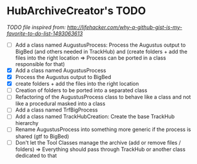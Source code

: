 # HubArchiveCreator's TODO

*TODO file inspired from: http://lifehacker.com/why-a-github-gist-is-my-favorite-to-do-list-1493063613*

- [ ] Add a class named AugustusProcess: Process the Augustus output to BigBed (and others needed in TrackHub) and (create folders + add the files into the right location => Process can be ported in a class responsible for that)
 - [x] Add a class named AugustusProcess
 - [x] Process the Augustus output to BigBed
 - [x] create folders + add the files into the right location
 - [ ] Creation of folders to be ported into a separated class
 - [ ] Refactoring of the AugustusProcess class to behave like a class and not like a procedural masked into a class
- [ ] Add a class named TrfBigProcess
- [ ] Add a class named TrackHubCreation: Create the base TrackHub hierarchy
- [ ] Rename AugustusProcess into something more generic if the process is shared (gtf to BigBed)
- [ ] Don't let the Tool Classes manage the archive (add or remove files / folders) => Everything should pass through TrackHub or another class dedicated to that
